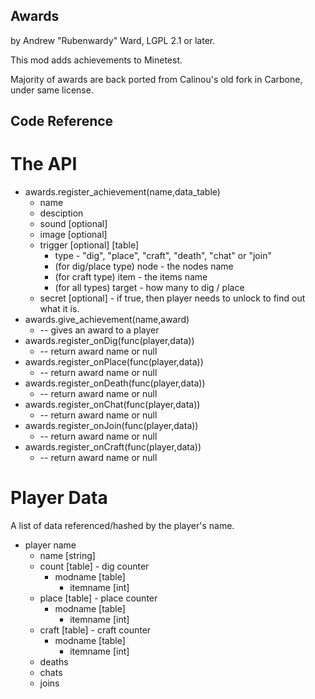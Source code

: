 Awards
------

by Andrew "Rubenwardy" Ward, LGPL 2.1 or later.

This mod adds achievements to Minetest.

Majority of awards are back ported from Calinou's
old fork in Carbone, under same license.


Code Reference
--------------

The API
=======
* awards.register_achievement(name,data_table)
	* name
	* desciption
	* sound [optional]
	* image [optional]
	* trigger [optional] [table]
		* type - "dig", "place", "craft", "death", "chat" or "join"
		* (for dig/place type) node - the nodes name
		* (for craft type) item - the items name
		* (for all types) target - how many to dig / place
	* secret [optional] - if true, then player needs to unlock to find out what it is.
* awards.give_achievement(name,award)
	* -- gives an award to a player
* awards.register_onDig(func(player,data))
	* -- return award name or null
* awards.register_onPlace(func(player,data))
	* -- return award name or null
* awards.register_onDeath(func(player,data))
	* -- return award name or null
* awards.register_onChat(func(player,data))
	* -- return award name or null
* awards.register_onJoin(func(player,data))
	* -- return award name or null
* awards.register_onCraft(func(player,data))
	* -- return award name or null


Player Data
===========

A list of data referenced/hashed by the player's name.
* player name
	* name [string]
	* count [table] - dig counter
		* modname [table]
			* itemname [int]
	* place [table] - place counter
		* modname [table]
			* itemname [int]
	* craft [table] - craft counter
		* modname [table]
			* itemname [int]
	* deaths
	* chats
	* joins
